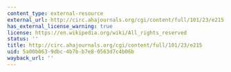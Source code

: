 ```yaml
---
content_type: external-resource
external_url: http://circ.ahajournals.org/cgi/content/full/101/23/e215
has_external_license_warning: true
license: https://en.wikipedia.org/wiki/All_rights_reserved
status: ''
title: http://circ.ahajournals.org/cgi/content/full/101/23/e215
uid: 5a00b063-9dbc-4b7b-b7e8-0563d7c4b06b
wayback_url: ''
---
```

